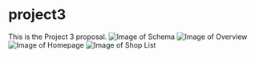# project3
This is the Project 3 proposal.
![Image of Schema](https://i.imgur.com/Nn92kCU.png)
![Image of Overview](https://i.imgur.com/m0fUbuE.png)
![Image of Homepage](https://i.imgur.com/V6yL1RA.png)
![Image of Shop List](https://i.imgur.com/ZfZfQDz.png)
